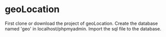 # geoLocation
First clone or download the project of geoLocation.
Create the database named 'geo' in localhost/phpmyadmin.
Import the sql file to the database.

